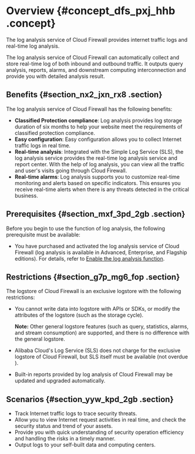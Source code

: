 # Overview {#concept_dfs_pxj_hhb .concept}

The log analysis service of Cloud Firewall provides internet traffic logs and real-time log analysis.

The log analysis service of Cloud Firewall can automatically collect and store real-time log of both inbound and outbound traffic. It outputs query analysis, reports, alarms, and downstream computing interconnection and provide you with detailed analysis result.

## Benefits {#section_nx2_jxn_rx8 .section}

The log analysis service of Cloud Firewall has the following benefits:

-   **Classified Protection compliance**: Log analysis provides log storage duration of six months to help your website meet the requirements of classified protection compliance.
-   **Easy configuration**: Easy configuration allows you to collect Internet traffic logs in real time.
-   **Real-time analysis**: Integrated with the Simple Log Service \(SLS\), the log analysis service provides the real-time log analysis service and report center. With the help of log analysis, you can view all the traffic and user's visits going through Cloud Firewall.
-   **Real-time alarms**: Log analysis supports you to customize real-time monitoring and alerts based on specific indicators. This ensures you receive real-time alerts when there is any threats detected in the critical business.

## Prerequisites {#section_mxf_3pd_2gb .section}

Before you begin to use the function of log analysis, the following prerequisite must be available:

-   You have purchased and activated the log analysis service of Cloud Firewall \(log analysis is available in Advanced, Enterprise, and Flagship editions\). For details, refer to [Enable the log analysis function](reseller.en-US/.md#).

## Restrictions {#section_g7p_mg6_fop .section}

The logstore of Cloud Firewall is an exclusive logstore with the following restrictions:

-   You cannot write data into logstore with APIs or SDKs, or modify the attributes of the logstore \(such as the storage cycle\).

    **Note:** Other general logstore features \(such as query, statistics, alarms, and stream consumption\) are supported, and there is no difference with the general logstore.

-   Alibaba Cloud's Log Service \(SLS\) does not charge for the exclusive logstore of Cloud Firewall, but SLS itself must be available \(not overdue \).
-   Built-in reports provided by log analysis of Cloud Firewall may be updated and upgraded automatically.

## Scenarios {#section_yyw_kpd_2gb .section}

-   Track Internet traffic logs to trace security threats.
-   Allow you to view Internet request activities in real time, and check the security status and trend of your assets.
-   Provide you with quick understanding of security operation efficiency and handling the risks in a timely manner.
-   Output logs to your self-built data and computing centers.

